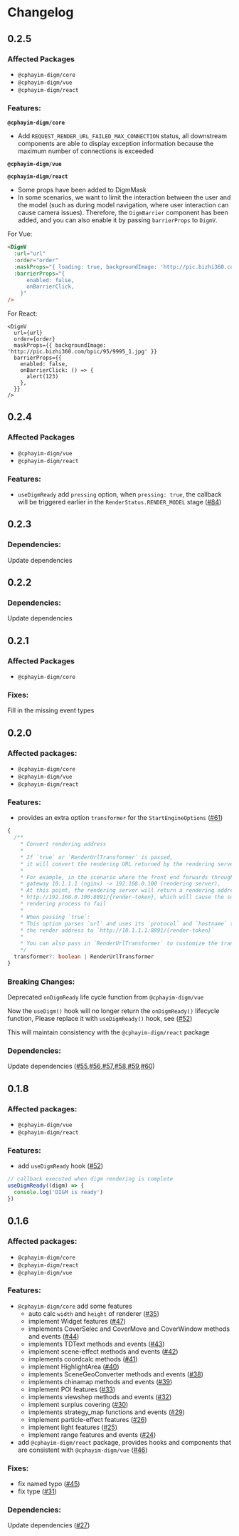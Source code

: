 # Changelog

## 0.2.5

### Affected Packages

- `@cphayim-digm/core`
- `@cphayim-digm/vue`
- `@cphayim-digm/react`

### Features:

**`@cphayim-digm/core`**

- Add `REQUEST_RENDER_URL_FAILED_MAX_CONNECTION` status, all downstream components are able to display exception information because the maximum number of connections is exceeded

**`@cphayim-digm/vue`**

**`@cphayim-digm/react`**

- Some props have been added to DigmMask
- In some scenarios, we want to limit the interaction between the user and the model (such as during model navigation, where user interaction can cause camera issues). Therefore, the `DigmBarrier` component has been added, and you can also enable it by passing `barrierProps` to `DigmV`.

For Vue:

```html
<DigmV
  :url="url"
  :order="order"
  :maskProps="{ loading: true, backgroundImage: 'http://pic.bizhi360.com/bpic/95/9995_1.jpg' }"
  :barrierProps="{
      enabled: false,
      onBarrierClick,
    }"
/>
```

For React:

```tsx
<DigmV
  url={url}
  order={order}
  maskProps={{ backgroundImage: 'http://pic.bizhi360.com/bpic/95/9995_1.jpg' }}
  barrierProps={{
    enabled: false,
    onBarrierClick: () => {
      alert(123)
    },
  }}
/>
```

## 0.2.4

### Affected Packages

- `@cphayim-digm/vue`
- `@cphayim-digm/react`

### Features:

- `useDigmReady` add `pressing` option, when `pressing: true`, the callback will be triggered earlier in the `RenderStatus.RENDER_MODEL` stage ([#84](https://github.com/Cphayim/digm/pull/84))

## 0.2.3

### Dependencies:

Update dependencies

## 0.2.2

### Dependencies:

Update dependencies

## 0.2.1

### Affected Packages

- `@cphayim-digm/core`

### Fixes:

Fill in the missing event types

## 0.2.0

### Affected packages:

- `@cphayim-digm/core`
- `@cphayim-digm/vue`
- `@cphayim-digm/react`

### Features:

- provides an extra option `transformer` for the `StartEngineOptions` ([#61](https://github.com/Cphayim/digm/pull/61))

```ts
{
  /**
    * Convert rendering address
    *
    * If `true` or `RenderUrlTransformer` is passed,
    * it will convert the rendering URL returned by the rendering server
    *
    * For example, in the scenario where the front end forwards through the request
    * gateway 10.1.1.1 (nginx) -> 192.168.0.100 (rendering server),
    * At this point, the rendering server will return a rendering address such as
    * http://192.168.0.100:8891/{render-token}, which will cause the subsequent
    * rendering process to fail
    *
    * When passing `true`:
    * This option parses `url` and uses its `protocol` and `hostname` to convert
    * the render address to `http://10.1.1.1:8891/{render-token}`
    *
    * You can also pass in `RenderUrlTransformer` to customize the transformation logic
    */
  transformer?: boolean | RenderUrlTransformer
}
```

### Breaking Changes:

Deprecated `onDigmReady` life cycle function from `@cphayim-digm/vue`

Now the `useDigm()` hook will no longer return the `onDigmReady()` lifecycle function, Please replace it with `useDigmReady()` hook, see ([#52](https://github.com/Cphayim/digm/pull/52))

This will maintain consistency with the `@cphayim-digm/react` package

### Dependencies:

Update dependencies ([#55](https://github.com/Cphayim/digm/pull/55),[#56](https://github.com/Cphayim/digm/pull/56),[#57](https://github.com/Cphayim/digm/pull/57),[#58](https://github.com/Cphayim/digm/pull/58),[#59](https://github.com/Cphayim/digm/pull/59),[#60](https://github.com/Cphayim/digm/pull/60))

## 0.1.8

### Affected packages:

- `@cphayim-digm/vue`
- `@cphayim-digm/react`

### Features:

- add `useDigmReady` hook ([#52](https://github.com/Cphayim/digm/pull/52))

```ts
// callback executed when digm rendering is complete
useDigmReady((digm) => {
  console.log('DIGM is ready')
})
```

## 0.1.6

### Affected packages:

- `@cphayim-digm/core`
- `@cphayim-digm/react`
- `@cphayim-digm/vue`

### Features:

- `@cphayim-digm/core` add some features
  - auto calc `width` and `height` of renderer ([#35](https://github.com/Cphayim/digm/pull/35))
  - implement Widget features ([#47](https://github.com/Cphayim/digm/pull/47))
  - implements CoverSelec and CoverMove and CoverWindow methods and events ([#44](https://github.com/Cphayim/digm/pull/44))
  - implements TDText methods and events ([#43](https://github.com/Cphayim/digm/pull/43))
  - implement scene-effect methods and events ([#42](https://github.com/Cphayim/digm/pull/42))
  - implements coordcalc methods ([#41](https://github.com/Cphayim/digm/pull/41))
  - implement HighlightArea ([#40](https://github.com/Cphayim/digm/pull/40))
  - implements SceneGeoConverter methods and events ([#38](https://github.com/Cphayim/digm/pull/38))
  - implements chinamap methods and events ([#39](https://github.com/Cphayim/digm/pull/39))
  - implement POI features ([#33](https://github.com/Cphayim/digm/pull/33))
  - implements viewshep methods and events ([#32](https://github.com/Cphayim/digm/pull/32))
  - implement surplus covering ([#30](https://github.com/Cphayim/digm/pull/30))
  - implements strategy_map functions and events ([#29](https://github.com/Cphayim/digm/pull/29))
  - implement particle-effect features ([#26](https://github.com/Cphayim/digm/pull/26))
  - implement light features ([#25](https://github.com/Cphayim/digm/pull/25))
  - implement range features and events ([#24](https://github.com/Cphayim/digm/pull/24))
- add `@cphayim-digm/react` package, provides hooks and components that are consistent with `@cphayim-digm/vue` ([#46](https://github.com/Cphayim/digm/pull/46))

### Fixes:

- fix named typo ([#45](https://github.com/Cphayim/digm/pull/45))
- fix type ([#31](https://github.com/Cphayim/digm/pull/31))

### Dependencies:

Update dependencies ([#27](https://github.com/Cphayim/digm/pull/27))
